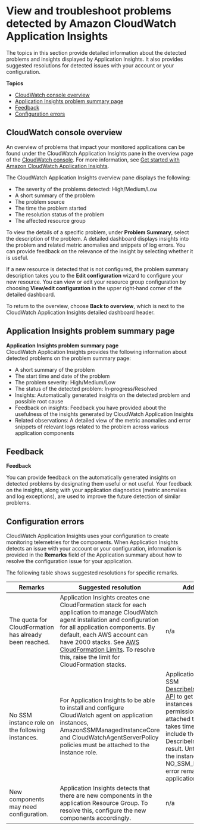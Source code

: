 # View and troubleshoot problems detected by Amazon CloudWatch Application Insights<a name="appinsights-troubleshooting"></a>

The topics in this section provide detailed information about the detected problems and insights displayed by Application Insights\. It also provides suggested resolutions for detected issues with your account or your configuration\.

**Topics**
+ [CloudWatch console overview](#appinsights-troubleshooting-overview)
+ [Application Insights problem summary page](#appinsights-troubleshooting-problem-summary)
+ [Feedback](#appinsights-troubleshooting-feedback)
+ [Configuration errors](#appinsights-configuration-errors)

## CloudWatch console overview<a name="appinsights-troubleshooting-overview"></a>

An overview of problems that impact your monitored applications can be found under the CloudWatch Application Insights pane in the overview page of the [CloudWatch console](https://console.aws.amazon.com/cloudwatch)\. For more information, see [Get started with Amazon CloudWatch Application Insights](appinsights-getting-started.md)\.

The CloudWatch Application Insights overview pane displays the following:
+ The severity of the problems detected: High/Medium/Low
+ A short summary of the problem
+ The problem source
+ The time the problem started
+ The resolution status of the problem
+ The affected resource group

To view the details of a specific problem, under **Problem Summary**, select the description of the problem\. A detailed dashboard displays insights into the problem and related metric anomalies and snippets of log errors\. You can provide feedback on the relevance of the insight by selecting whether it is useful\.

If a new resource is detected that is not configured, the problem summary description takes you to the **Edit configuration** wizard to configure your new resource\. You can view or edit your resource group configuration by choosing **View/edit configuration** in the upper right‐hand corner of the detailed dashboard\.

To return to the overview, choose **Back to overview**, which is next to the CloudWatch Application Insights detailed dashboard header\.

## Application Insights problem summary page<a name="appinsights-troubleshooting-problem-summary"></a>

**Application Insights problem summary page**  
CloudWatch Application Insights provides the following information about detected problems on the problem summary page:
+ A short summary of the problem
+ The start time and date of the problem
+ The problem severity: High/Medium/Low
+ The status of the detected problem: In‐progress/Resolved
+ Insights: Automatically generated insights on the detected problem and possible root cause
+ Feedback on insights: Feedback you have provided about the usefulness of the insights generated by CloudWatch Application Insights
+ Related observations: A detailed view of the metric anomalies and error snippets of relevant logs related to the problem across various application components

## Feedback<a name="appinsights-troubleshooting-feedback"></a>

**Feedback**

You can provide feedback on the automatically generated insights on detected problems by designating them useful or not useful\. Your feedback on the insights, along with your application diagnostics \(metric anomalies and log exceptions\), are used to improve the future detection of similar problems\.

## Configuration errors<a name="appinsights-configuration-errors"></a>

CloudWatch Application Insights uses your configuration to create monitoring telemetries for the components\. When Application Insights detects an issue with your account or your configuration, information is provided in the **Remarks** field of the Application summary about how to resolve the configuration issue for your application\. 

The following table shows suggested resolutions for specific remarks\.


| Remarks | Suggested resolution | Additional notes  | 
| --- | --- | --- | 
|  The quota for CloudFormation has already been reached\.  |  Application Insights creates one CloudFormation stack for each application to manage CloudWatch agent installation and configuration for all application components\. By default, each AWS account can have 2000 stacks\. See [AWS CloudFormation Limits](https://docs.aws.amazon.com/AWSCloudFormation/latest/UserGuide/cloudformation-limits.html)\. To resolve this, raise the limit for CloudFormation stacks\.  | n/a | 
|  No SSM instance role on the following instances\.  |  For Application Insights to be able to install and configure CloudWatch agent on application instances, AmazonSSMManagedInstanceCore and CloudWatchAgentServerPolicy policies must be attached to the instance role\.   |  Application Insights calls the SSM [DescribeInstanceInformation API](https://docs.aws.amazon.com/systems-manager/latest/APIReference/API_DescribeInstanceInformation.html) to get the list of instances with SSM permission\. After the role is attached to the instance, it takes time for SSM to include the instance in the DescribeInstanceInformation result\. Until SSM includes the instance in the result, NO\_SSM\_INSTANCE\_ROLE error remains present for the application\.  | 
|  New components may need configuration\.  |  Application Insights detects that there are new components in the application Resource Group\. To resolve this, configure the new components accordingly\.  | n/a | 